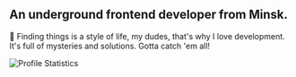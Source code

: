 ## An underground frontend developer from Minsk.

🎲 Finding things is a style of life, my dudes, that's why I love development. It's full of mysteries and solutions. Gotta catch 'em all!

![Profile Statistics](https://github-readme-stats.vercel.app/api?username=findscode&theme=dark&show_icons=true)
